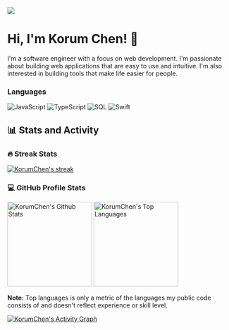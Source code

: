 [![](https://raw.githubusercontent.com/KorumChen/KorumChen/master/profile.gif)](https://www.KorumChen.com/)<!-- If you want the template for my gif, email me! -->

# Hi, I'm Korum Chen! 👋

I'm a software engineer with a focus on web development. I'm passionate about building web applications that are easy to use and intuitive. I'm also interested in building tools that make life easier for people.

### Languages

![JavaScript](https://img.shields.io/badge/-JavaScript-000?&logo=JavaScript)
![TypeScript](https://img.shields.io/badge/-TypeScript-000?&logo=TypeScript)
![SQL](https://img.shields.io/badge/-SQL-000?&logo=MySQL)
![Swift](https://img.shields.io/badge/-Rust-000?&logo=rust)

<section>
  <summary><h2>📊 Stats and Activity</h2></summary>

  <h3>🔥 Streak Stats</h3>

  <!-- GitHub Readme Streak Stats - https://github.com/KorumChen/github-readme-streak-stats -->
  <p>
    <a href="https://github.com/KorumChen/github-readme-streak-stats">
      <!-- Use https://streak-stats.demolab.com or self-host with your own Vercel app - visit https://git.io/streak-stats for instructions -->
      <img title="🔥 Get streak stats for your profile at git.io/streak-stats" alt="KorumChen's streak" src="https://github-readme-streak-stats-eight.vercel.app/?user=KorumChen&theme=monokai-metallian&hide_border=true&short_numbers=true"/>
    </a>
    <!-- <p>🔥 Get streak stats for your profile at <a href="https://git.io/streak-stats">git.io/streak-stats</a></p> -->
  </p>

  <h3>💻 GitHub Profile Stats</h3>

  <!-- https://github.com/anuraghazra/github-readme-stats -->

<a href="https://github.com/anuraghazra/github-readme-stats"><img alt="KorumChen's Github Stats" src="https://denvercoder1-github-readme-stats.vercel.app/api/?username=KorumChen&show_icons=true&include_all_commits=true&count_private=true&theme=react&hide_border=true&bg_color=1F222E&title_color=F85D7F&icon_color=F8D866" height="192px"/></a>
<a href="https://github.com/anuraghazra/github-readme-stats"><img alt="KorumChen's Top Languages" src="https://denvercoder1-github-readme-stats.vercel.app/api/top-langs/?username=KorumChen&langs_count=8&layout=compact&theme=react&hide_border=true&bg_color=1F222E&title_color=F85D7F&icon_color=F8D866&hide=Jupyter%20Notebook,Roff" height="192px"/></a>
<br/>

<b>Note:</b> Top languages is only a metric of the languages my public code consists of and doesn't reflect experience or skill level.

  <!-- https://github.com/ashutosh00710/github-readme-activity-graph -->

<a href="https://github.com/ashutosh00710/github-readme-activity-graph"><img alt="KorumChen's Activity Graph" src="https://github-readme-activity-graph.vercel.app/graph/?username=KorumChen&bg_color=1F222E&color=F8D866&line=F85D7F&point=FFFFFF&hide_border=true" /></a>

  <!-- <h3>⚡ Recent GitHub Activity</h3> -->

  <!-- https://github.com/jamesgeorge007/github-activi.githubty-readme -->
  <!--START_SECTION:activity-->
   <!--END_SECTION:activity-->
   </section>

<!-- <https://github.com/DenverCoder1/DenverCoder1/> -->
